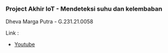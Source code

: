### Project Akhir IoT - Mendeteksi suhu dan kelembaban

Dheva Marga Putra - G.231.21.0058

Link :

- [Youtube](https://youtu.be/23_5_Rv-Yaw)
